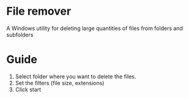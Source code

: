 # File remover
A Windows utility for deleting large quantities of files from folders and subfolders

# Guide
1. Select folder where you want to delete the files.
2. Set the filters (file size, extensions)
3. Click start
